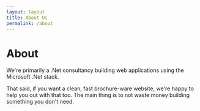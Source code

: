 ```yaml
---
layout: layout
title: About Us
permalink: /about
---
```


# About

We're primarily a .Net consultancy building web applications using the Microsoft .Net stack.

That said, if you want a clean, fast brochure-ware website, we're happy to help you out with that too. The main thing is to not waste money building something you don't need.